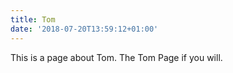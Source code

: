 ```yaml
---
title: Tom
date: '2018-07-20T13:59:12+01:00'
---
```

This is a page about Tom. The Tom Page if you will.

